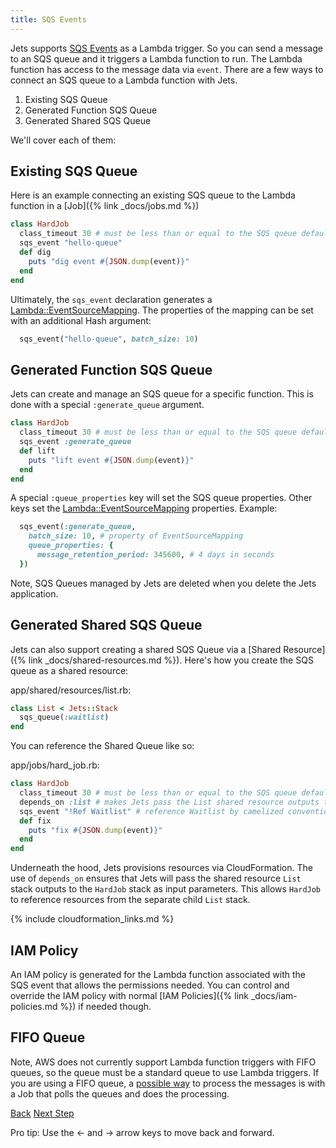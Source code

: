 ```yaml
---
title: SQS Events
---
```


Jets supports [SQS Events](https://aws.amazon.com/blogs/aws/aws-lambda-adds-amazon-simple-queue-service-to-supported-event-sources/) as a Lambda trigger. So you can send a message to an SQS queue and it triggers a Lambda function to run.  The Lambda function has access to the message data via `event`. There are a few ways to connect an SQS queue to a Lambda function with Jets.

1. Existing SQS Queue
2. Generated Function SQS Queue
3. Generated Shared SQS Queue

We'll cover each of them:

## Existing SQS Queue

Here is an example connecting an existing SQS queue to the Lambda function in a [Job]({% link _docs/jobs.md %})

```ruby
class HardJob
  class_timeout 30 # must be less than or equal to the SQS queue default timeout
  sqs_event "hello-queue"
  def dig
    puts "dig event #{JSON.dump(event)}"
  end
end
```

Ultimately, the `sqs_event` declaration generates a [Lambda::EventSourceMapping](https://docs.aws.amazon.com/AWSCloudFormation/latest/UserGuide/aws-resource-lambda-eventsourcemapping.html).  The properties of the mapping can be set with an additional Hash argument:

```ruby
  sqs_event("hello-queue", batch_size: 10)
```

## Generated Function SQS Queue

Jets can create and manage an SQS queue for a specific function. This is done with a special `:generate_queue` argument.

```ruby
class HardJob
  class_timeout 30 # must be less than or equal to the SQS queue default timeout
  sqs_event :generate_queue
  def lift
    puts "lift event #{JSON.dump(event)}"
  end
end
```

A special `:queue_properties` key will set the SQS queue properties. Other keys set the [Lambda::EventSourceMapping](https://docs.aws.amazon.com/AWSCloudFormation/latest/UserGuide/aws-resource-lambda-eventsourcemapping.html) properties.  Example:

```ruby
  sqs_event(:generate_queue,
    batch_size: 10, # property of EventSourceMapping
    queue_properties: {
      message_retention_period: 345600, # 4 days in seconds
  })
```

Note, SQS Queues managed by Jets are deleted when you delete the Jets application.

## Generated Shared SQS Queue

Jets can also support creating a shared SQS Queue via a [Shared Resource]({% link _docs/shared-resources.md %}). Here's how you create the SQS queue as a shared resource:

app/shared/resources/list.rb:

```ruby
class List < Jets::Stack
  sqs_queue(:waitlist)
end
```

You can reference the Shared Queue like so:

app/jobs/hard_job.rb:

```ruby
class HardJob
  class_timeout 30 # must be less than or equal to the SQS queue default timeout
  depends_on :list # makes Jets pass the List shared resource outputs to HardJob
  sqs_event "!Ref Waitlist" # reference Waitlist by camelized convention
  def fix
    puts "fix #{JSON.dump(event)}"
  end
end
```

Underneath the hood, Jets provisions resources via CloudFormation.  The use of `depends_on` ensures that Jets will pass the shared resource `List` stack outputs to the `HardJob` stack as input parameters. This allows `HardJob` to reference resources from the separate child `List` stack.

{% include cloudformation_links.md %}

## IAM Policy

An IAM policy is generated for the Lambda function associated with the SQS event that allows the permissions needed.  You can control and override the IAM policy with normal [IAM Policies]({% link _docs/iam-policies.md %}) if needed though.

## FIFO Queue

Note, AWS does not currently support Lambda function triggers with FIFO queues, so the queue must be a standard queue to use Lambda triggers.  If you are using a FIFO queue, a [possible way](https://stackoverflow.com/questions/53416890/cant-trigger-lambdas-on-sqs-fifo) to process the messages is with a Job that polls the queues and does the processing.

<a id="prev" class="btn btn-basic" href="{% link _docs/events-cloudwatch.md %}">Back</a>
<a id="next" class="btn btn-primary" href="{% link _docs/tutorials.md %}">Next Step</a>
<p class="keyboard-tip">Pro tip: Use the <- and -> arrow keys to move back and forward.</p>
